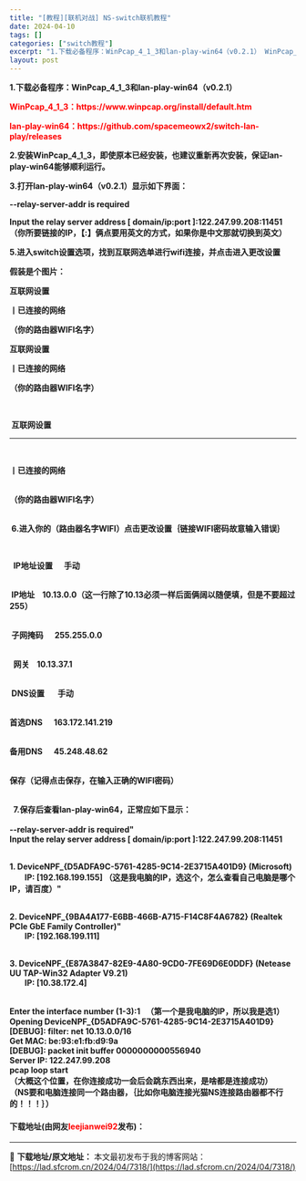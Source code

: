 ```yaml
---
title: "[教程][联机对战] NS-switch联机教程"
date: 2024-04-10
tags: []
categories: ["switch教程"]
excerpt: "1.下载必备程序：WinPcap_4_1_3和lan-play-win64（v0.2.1） WinPcap_4_1_3：https://www.winpcap.org/install/default.htm lan-play-win64：https://github.com/spacemeowx2/&hellip;"
layout: post
---
```


 <p><strong>1.下载必备程序：WinPcap_4_1_3和lan-play-win64（v0.2.1）</strong></p> <p><span style="color:#FF0000;"><strong>WinPcap_4_1_3：https://www.winpcap.org/install/default.htm</strong></span></p> <p><span style="color:#FF0000;"><strong>lan-play-win64：https://github.com/spacemeowx2/switch-lan-play/releases</strong></span></p> <p><strong>2.安装WinPcap_4_1_3，即使原本已经安装，也建议重新再次安装，保证lan-play-win64能够顺利运行。</strong></p> <p><strong>3.打开lan-play-win64（v0.2.1）显示如下界面：</strong></p> <p><strong>--relay-server-addr is required</strong></p> <p><strong>Input the relay server address [ domain/ip:port ]:122.247.99.208:11451（你所要链接的IP，【:】俩点要用英文的方式，如果你是中文那就切换到英文）</strong></p> <p><strong>5.进入switch设置选项，找到互联网选单进行wifi连接，并点击进入更改设置</strong></p> <p><strong>假装是个图片：</strong></p> <p><strong>互联网设置</strong></p> <p><strong>丨已连接的网络</strong></p> <p><strong>（你的路由器WIFI名字）</strong></p> <p><strong>互联网设置</strong></p> <p><strong>丨已连接的网络</strong></p> <p><strong>（你的路由器WIFI名字） </strong></p> <p>&nbsp;</p> <p><strong>&nbsp;互联网设置</strong></p> <hr /> <p><strong>&nbsp; &nbsp;&nbsp; &nbsp;&nbsp; &nbsp;&nbsp; &nbsp;&nbsp; &nbsp;&nbsp; &nbsp;&nbsp; &nbsp;&nbsp; </strong></p> <p><strong>丨已连接的网络</strong><br />&nbsp;</p> <p><strong>（你的路由器WIFI名字）&nbsp;&nbsp;&nbsp;&nbsp;<br />&nbsp;&nbsp;&nbsp;&nbsp;&nbsp;&nbsp;&nbsp;&nbsp;&nbsp;&nbsp;</strong></p> <p><strong>&nbsp;6.进入你的（路由器名字WIFI）点击更改设置｛链接WIFI密码故意输入错误｝</strong></p> <p><strong>&nbsp;&nbsp;&nbsp;&nbsp;&nbsp;</strong></p> <p><strong>&nbsp; IP地址设置&nbsp; &nbsp; &nbsp; 手动<br />&nbsp;&nbsp;&nbsp;&nbsp;&nbsp;&nbsp;&nbsp;&nbsp;&nbsp;&nbsp;&nbsp;</strong></p> <p><strong>&nbsp;IP地址&nbsp; &nbsp; 10.13.0.0（这一行除了10.13必须一样后面俩阔以随便填，但是不要超过255）<br />&nbsp;&nbsp;&nbsp;&nbsp;&nbsp;&nbsp;&nbsp;&nbsp;&nbsp;&nbsp;&nbsp;</strong></p> <p><strong>&nbsp;子网掩码&nbsp;&nbsp;&nbsp;&nbsp;&nbsp;&nbsp;255.255.0.0<br />&nbsp;&nbsp;&nbsp;&nbsp;&nbsp;&nbsp;&nbsp;&nbsp;&nbsp;&nbsp;</strong></p> <p><strong>&nbsp;&nbsp;网关&nbsp;&nbsp;&nbsp;&nbsp;10.13.37.1<br />&nbsp;&nbsp;&nbsp;&nbsp;&nbsp;&nbsp;&nbsp;&nbsp;</strong></p> <p><strong>&nbsp;DNS设置&nbsp;&nbsp;&nbsp;&nbsp;&nbsp;&nbsp;&nbsp;手动<br />&nbsp;&nbsp;&nbsp;&nbsp;&nbsp;&nbsp;&nbsp;&nbsp;&nbsp;&nbsp;</strong></p> <p><strong>首选DNS&nbsp;&nbsp;&nbsp;&nbsp;&nbsp;&nbsp;163.172.141.219<br />&nbsp; &nbsp; &nbsp; &nbsp; &nbsp;</strong></p> <p><strong>备用DNS&nbsp;&nbsp;&nbsp;&nbsp;&nbsp;&nbsp;45.248.48.62<br />&nbsp; &nbsp; &nbsp; &nbsp; &nbsp; &nbsp;</strong></p> <p><strong>保存（记得点击保存，在输入正确的WIFI密码）<br />&nbsp;&nbsp;&nbsp;&nbsp;&nbsp;&nbsp;&nbsp;&nbsp;</strong></p> <p><strong>&nbsp;&nbsp;7.保存后查看lan-play-win64，正常应如下显示：<br />&nbsp;&nbsp;&nbsp;&nbsp;&nbsp;<br />--relay-server-addr is required&quot;<br />Input the relay server address [ domain/ip:port ]:122.247.99.208:11451</strong></p> <p><br /><strong>1. DeviceNPF_{D5ADFA9C-5761-4285-9C14-2E3715A401D9} (Microsoft)<br />&nbsp;&nbsp;&nbsp;&nbsp;&nbsp;&nbsp;&nbsp;&nbsp;IP: [192.168.199.155]&nbsp;（这是我电脑的IP，选这个，怎么查看自己电脑是哪个IP，请百度）&quot;</strong></p> <p><br /><strong>2. DeviceNPF_{9BA4A177-E6BB-466B-A715-F14C8F4A6782} (Realtek PCIe GbE Family Controller)&quot;<br />&nbsp;&nbsp;&nbsp;&nbsp;&nbsp;&nbsp;&nbsp;&nbsp;IP: [192.168.199.111]</strong></p> <p><br /><strong>3. DeviceNPF_{E87A3847-82E9-4A80-9CD0-7FE69D6E0DDF} (Netease UU TAP-Win32 Adapter V9.21)<br />&nbsp;&nbsp;&nbsp;&nbsp;&nbsp;&nbsp;&nbsp;&nbsp;IP: [10.38.172.4]</strong></p> <p><br /><strong>Enter the interface number (1-3):1&nbsp;&nbsp;&nbsp;（第一个是我电脑的IP，所以我是选1）<br />Opening DeviceNPF_{D5ADFA9C-5761-4285-9C14-2E3715A401D9}<br />[DEBUG]: filter: net 10.13.0.0/16<br />Get MAC: be:93:e1:fb:d9:9a<br />[DEBUG]: packet init buffer 0000000000556940<br />Server IP: 122.247.99.208<br />pcap loop start<br />（大概这个位置，在你连接成功一会后会跳东西出来，是啥都是连接成功）<br />（NS要和电脑连接同一个路由器，｛比如你电脑连接光猫NS连接路由器都不行的！！！｝）</strong></p> <p><h4>下载地址(由网友<font color="red">leejianwei92</font>发布)：</h4></p> 

---
📖 **下载地址/原文地址：** 本文最初发布于我的博客网站：[https://lad.sfcrom.cn/2024/04/7318/](https://lad.sfcrom.cn/2024/04/7318/)
